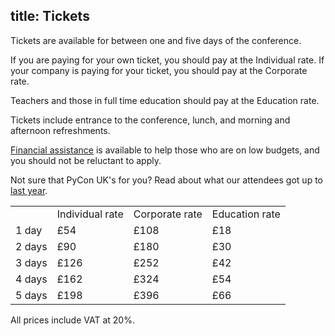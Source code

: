 title: Tickets
---
Tickets are available for between one and five days of the conference.

If you are paying for your own ticket, you should pay at the Individual rate.
If your company is paying for your ticket, you should pay at the Corporate rate.

Teachers and those in full time education should pay at the Education rate.

Tickets include entrance to the conference, lunch, and morning and afternoon refreshments.

[Financial assistance](/financial-assistance/) is available to help those who are on low budgets,
and you should not be reluctant to apply.

Not sure that PyCon UK's for you?  Read about what our attendees got up to [last year](http://2016.pyconuk.org/news/20160920-impressions/).

<table id="ticket-prices">
<tr>
<td></td>
<td>Individual rate</td>
<td>Corporate rate</td>
<td>Education rate</td>
</tr>
<tr>
<td>1 day</td>
<td>£54</td>
<td>£108</td>
<td>£18</td>
</tr>
<tr>
<td>2 days</td>
<td>£90</td>
<td>£180</td>
<td>£30</td>
</tr>
<tr>
<td>3 days</td>
<td>£126</td>
<td>£252</td>
<td>£42</td>
</tr>
<tr>
<td>4 days</td>
<td>£162</td>
<td>£324</td>
<td>£54</td>
</tr>
<tr>
<td>5 days</td>
<td>£198</td>
<td>£396</td>
<td>£66</td>
</tr>
</table>

All prices include VAT at 20%.

